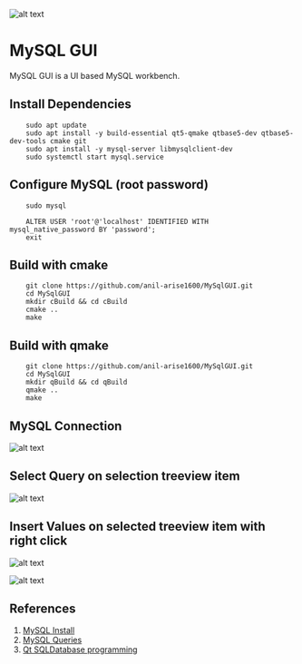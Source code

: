 ![alt text](https://github.com/anil-arise1600/MySqlGUI/blob/main/images/mysql-gui.png?raw=true)

# MySQL GUI

MySQL GUI is a UI based MySQL workbench.



## Install Dependencies 

		sudo apt update
		sudo apt install -y build-essential qt5-qmake qtbase5-dev qtbase5-dev-tools cmake git
		sudo apt install -y mysql-server libmysqlclient-dev
		sudo systemctl start mysql.service
		
## Configure MySQL (root password)

		sudo mysql
		
		ALTER USER 'root'@'localhost' IDENTIFIED WITH mysql_native_password BY 'password';
		exit


## Build with cmake

		git clone https://github.com/anil-arise1600/MySqlGUI.git
		cd MySqlGUI
		mkdir cBuild && cd cBuild
		cmake ..
		make
	
## Build with qmake

		git clone https://github.com/anil-arise1600/MySqlGUI.git
		cd MySqlGUI
		mkdir qBuild && cd qBuild
		qmake ..
		make
	
	
	
## MySQL Connection

![alt text](https://github.com/anil-arise1600/MySqlGUI/blob/main/docs/Screenshots/MySQLGUI_001.png?raw=true)


## Select Query on selection treeview item

![alt text](https://github.com/anil-arise1600/MySqlGUI/blob/main/docs/Screenshots/MySQLGUI_002.png?raw=true)


## Insert Values on selected treeview item with right click

![alt text](https://github.com/anil-arise1600/MySqlGUI/blob/main/docs/Screenshots/MySQLGUI_003.png?raw=true)

![alt text](https://github.com/anil-arise1600/MySqlGUI/blob/main/docs/Screenshots/MySQLGUI_004.png?raw=true)

	
## References
1. [MySQL Install](https://www.digitalocean.com/community/tutorials/how-to-install-mysql-on-ubuntu-20-04)
2. [MySQL Queries](https://www.mysqltutorial.org/mysql-cheat-sheet.aspx)
3. [Qt SQLDatabase programming](https://doc.qt.io/qt-6/qsqldatabase.html)




